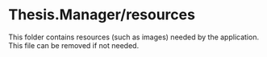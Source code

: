 # Thesis.Manager/resources

This folder contains resources (such as images) needed by the application. This file can
be removed if not needed.
